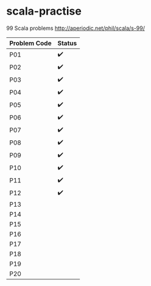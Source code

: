 # scala-practise

99 Scala problems
http://aperiodic.net/phil/scala/s-99/

Problem Code | Status
------------ | -------------
P01 | :heavy_check_mark:
P02 | :heavy_check_mark:
P03 | :heavy_check_mark:
P04 | :heavy_check_mark:
P05 | :heavy_check_mark:
P06 | :heavy_check_mark:
P07 | :heavy_check_mark:
P08 | :heavy_check_mark:
P09 | :heavy_check_mark:
P10 | :heavy_check_mark:
P11 | :heavy_check_mark:
P12 | :heavy_check_mark:
P13 |
P14 |
P15 |
P16 |
P17 |
P18 |
P19 |
P20 |

